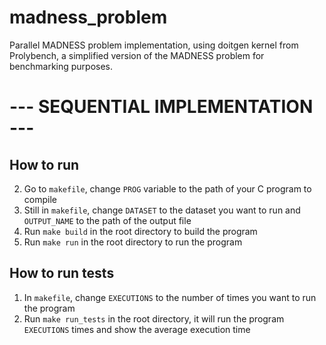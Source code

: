# madness_problem
Parallel MADNESS problem implementation, using doitgen kernel from Prolybench, a simplified version of the MADNESS problem for benchmarking purposes.


# --- SEQUENTIAL IMPLEMENTATION ---
## How to run
2. Go to `makefile`, change `PROG` variable to the path of your C program to compile
3. Still in `makefile`, change `DATASET` to the dataset you want to run and `OUTPUT_NAME` to the path of the output file
4. Run `make build` in the root directory to build the program
5. Run `make run` in the root directory to run the program

## How to run tests
1. In `makefile`, change `EXECUTIONS` to the number of times you want to run the program
2. Run `make run_tests` in the root directory, it will run the program `EXECUTIONS` times and show the average execution time
